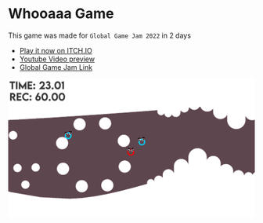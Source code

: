 # Whooaaa Game
This game was made for `Global Game Jam 2022` in 2 days
  - [ Play it now on ITCH.IO ](https://zhan.itch.io/duality)
  - [Youtube Video preview](https://www.youtube.com/watch?v=1HG5AC2dXyg)
  - [Global Game Jam Link](https://globalgamejam.org/2022/games/woooooooooaaaaahh-3)

  ![alt text](https://github.com/TheCuttlefish/Whooaaa/blob/main/Duality%20GGJ/Assets/_VFX/screen_3.png "Screenshot of the game")